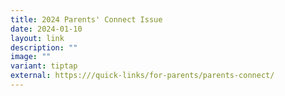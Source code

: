 ```yaml
---
title: 2024 Parents' Connect Issue
date: 2024-01-10
layout: link
description: ""
image: ""
variant: tiptap
external: https:///quick-links/for-parents/parents-connect/
---
```

